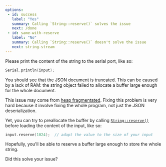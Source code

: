 ```yaml
---
options:
 - id: success
   label: "Yes"
   summary: Calling `String::reserve()` solves the issue
   next: /done
 - id: same-with-reserve
   label: "No"
   summary: Calling `String::reserve()` doesn't solve the issue
   next: string-stream
---
```


Please print the content of the string to the serial port, like so:

```c++
Serial.println(input);
```

You should see that the JSON document is truncated.
This can be caused by a lack of RAM: the string object failed to allocate a buffer large enough for the whole document.

This issue may come from [heap fragmentated](https://cpp4arduino.com/2018/11/06/what-is-heap-fragmentation.html).
Fixing this problem is very hard because it involve fixing the whole program, not just the JSON deserialization.

Yet, you can try to preallocate the buffer by calling [`String::reserve()`](https://www.arduino.cc/reference/en/language/variables/data-types/string/functions/reserve/) before loading the content of the input, like so:

```c++
input.reserve(1024);  // adapt the value to the size of your input
```

Hopefully, you'll be able to reserve a buffer large enough to store the whole string.

Did this solve your issue?